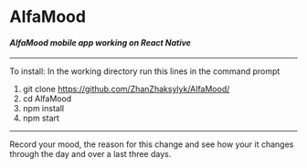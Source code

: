 # AlfaMood

#### *AlfaMood mobile app working on React Native*
----------------------------------------------------------------
To install:
  In the working directory run this lines in the command prompt
  1) git clone https://github.com/ZhanZhaksylyk/AlfaMood/
  2) cd AlfaMood
  3) npm install
  4) npm start
 
 ----------------------------------------------------------------
 
 Record your mood, the reason for this change and see how your it changes through the day and over a last three days.
 
 
